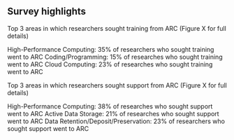 ## Survey highlights

Top 3 areas in which researchers sought training from ARC (Figure X for full details)

High-Performance Computing: 35% of researchers who sought training went to ARC
Coding/Programming:  15% of researches who sought training went to ARC
Cloud Computing:  23% of researches who sought training went to ARC

Top 3 areas in which researchers sought support from ARC (Figure X for full details)

High-Performance Computing: 38% of researches who sought support went to ARC
Active Data Storage: 21% of researches who sought support went to ARC
Data Retention/Deposit/Preservation: 23% of researchers who sought support went to ARC
